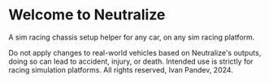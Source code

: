 # Welcome to Neutralize
A sim racing chassis setup helper for any car, on any sim racing platform.

Do not apply changes to real-world vehicles based on Neutralize's outputs, doing so can lead to accident, injury, or death. Intended use is strictly for racing simulation platforms. All rights reserved, Ivan Pandev, 2024.
